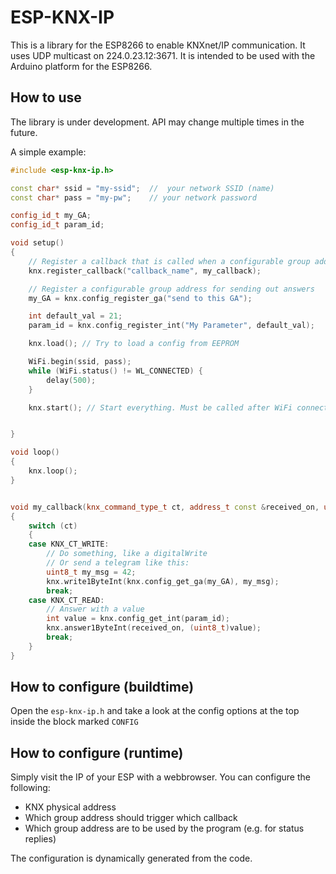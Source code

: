# ESP-KNX-IP #

This is a library for the ESP8266 to enable KNXnet/IP communication. It uses UDP multicast on 224.0.23.12:3671.
It is intended to be used with the Arduino platform for the ESP8266.

## How to use ##

The library is under development. API may change multiple times in the future.

A simple example:

```c++
#include <esp-knx-ip.h>

const char* ssid = "my-ssid";  //  your network SSID (name)
const char* pass = "my-pw";    // your network password

config_id_t my_GA;
config_id_t param_id;

void setup()
{
	// Register a callback that is called when a configurable group address is receiving a telegram
	knx.register_callback("callback_name", my_callback);

	// Register a configurable group address for sending out answers
	my_GA = knx.config_register_ga("send to this GA");

	int default_val = 21;
	param_id = knx.config_register_int("My Parameter", default_val);

	knx.load(); // Try to load a config from EEPROM

	WiFi.begin(ssid, pass);
	while (WiFi.status() != WL_CONNECTED) {
		delay(500);
	}

	knx.start(); // Start everything. Must be called after WiFi connection has been established


}

void loop()
{
	knx.loop();
}


void my_callback(knx_command_type_t ct, address_t const &received_on, uint8_t data_len, uint8_t *data)
{
	switch (ct)
	{
	case KNX_CT_WRITE:
		// Do something, like a digitalWrite
		// Or send a telegram like this:
		uint8_t my_msg = 42;
		knx.write1ByteInt(knx.config_get_ga(my_GA), my_msg);
		break;
	case KNX_CT_READ:
		// Answer with a value
		int value = knx.config_get_int(param_id);
		knx.answer1ByteInt(received_on, (uint8_t)value);
		break;
	}
}
```

## How to configure (buildtime) ##

Open the `esp-knx-ip.h` and take a look at the config options at the top inside the block marked `CONFIG`

## How to configure (runtime) ##

Simply visit the IP of your ESP with a webbrowser. You can configure the following:
* KNX physical address
* Which group address should trigger which callback
* Which group address are to be used by the program (e.g. for status replies)

The configuration is dynamically generated from the code.